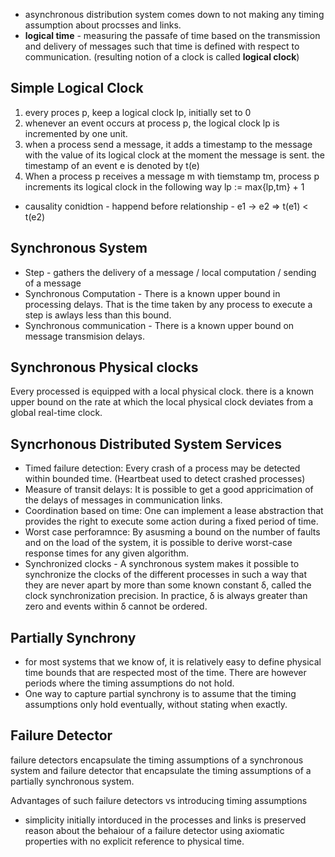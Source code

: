 - asynchronous distribution system comes down to not making any timing assumption about procsses and links.
- **logical time** - measuring the passafe of time based on the transmission and delivery of messages such that time is defined with respect to communication. (resulting notion of a clock is called **logical clock**)


Simple Logical Clock
---------------------
1. every proces p, keep a logical clock lp, initially set to 0
2. whenever an event occurs at process p, the logical clock lp is incremented by one unit.
3. when a process send a message, it adds a timestamp to the message with the value of its logical clock at the moment the message is sent. the timestamp of an event e is denoted by t(e)
4. When a process p receives a message m with tiemstamp tm, process p increments its logical clock in the following way lp := max{lp,tm} + 1

- causality conidtion - happend before relationship - e1 -> e2 => t(e1) < t(e2)


Synchronous System
------------------
- Step - gathers the delivery of a message / local computation / sending of a message
- Synchronous Computation - There is a known upper bound in processing delays. That is the time taken by any process to execute a step is awlays less than this bound.
- Synchronous communication - There is a known upper bound on message transmision delays.

Synchronous Physical clocks
----------------------------
Every processed is equipped with a local physical clock. there is a known upper bound on the rate at which the local physical clock deviates from a global real-time clock.

Syncrhonous Distributed System Services
----------------------------------------
- Timed failure detection: Every crash of a process may be detected within bounded time. (Heartbeat used to detect crashed processes)
- Measure of transit delays: It is possible to get a good appricimation of the delays of messages in communication links.
- Coordination based on time: One can implement a lease abstraction that provides the right to execute some action during a fixed period of time.
- Worst case perforamnce: By asusming a bound on the number of faults and on the load of the system, it is possible to derive worst-case response times for any given algorithm.
- Synchronized clocks - A synchronous system makes it possible to synchronize the clocks of the different processes in such a way that they are never apart by more than some known constant δ, called the clock synchronization precision. In practice, δ is always greater than zero and events within δ cannot be ordered.

Partially Synchrony
--------------------
- for most systems that we know of, it is relatively easy to define physical time bounds that are respected most of the time. There are however periods where the timing assumptions do not hold.
- One way to capture partial synchrony is to assume that the timing assumptions only hold eventually, without stating when exactly.

Failure Detector
----------------
failure detectors encapsulate the timing assumptions of a synchronous system and failure detector that encapsulate the timing assumptions of a partially synchronous system.

Advantages of such failure detectors vs introducing timing assumptions
- simplicity initially intorduced in the processes and links is preserved
reason about the behaiour of a failure detector using axiomatic properties with no explicit reference to physical time.


